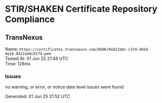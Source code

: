 # STIR/SHAKEN Certificate Repository Compliance

## TransNexus

Name: `https://certificates.transnexus.com/860K/0e821b0c-c37d-465d-8e16-8422addc9174.pem`\
Tested At: 01 Jun 25 21:49 UTC\
Time: 128ms

### Issues

no warning, or error, or notice date level issues were found

Generated: 01 Jun 25 21:52 UTC